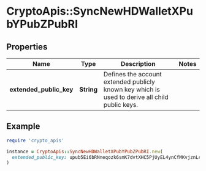 # CryptoApis::SyncNewHDWalletXPubYPubZPubRI

## Properties

| Name | Type | Description | Notes |
| ---- | ---- | ----------- | ----- |
| **extended_public_key** | **String** | Defines the account extended publicly known key which is used to derive all child public keys. |  |

## Example

```ruby
require 'crypto_apis'

instance = CryptoApis::SyncNewHDWalletXPubYPubZPubRI.new(
  extended_public_key: upub5Ei6bRNneqozk6smK7dvtXHC5PjUyEL4ynCfMKvjznLcXi9DQaikETzQjHvJC43XexMvQs64jxB1njMjCHpRZ4xQWAmv3ge9cVtjfsHmbvQ
)
```

